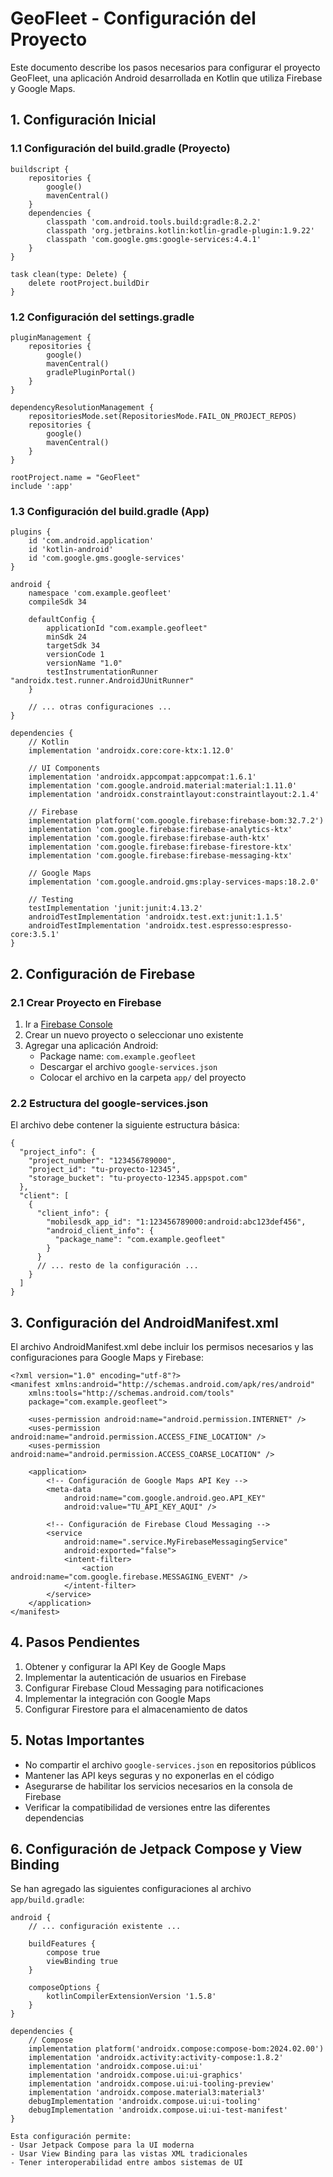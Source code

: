 # GeoFleet - Configuración del Proyecto

Este documento describe los pasos necesarios para configurar el proyecto GeoFleet, una aplicación Android desarrollada en Kotlin que utiliza Firebase y Google Maps.

## 1. Configuración Inicial

### 1.1 Configuración del build.gradle (Proyecto)

```
buildscript {
    repositories {
        google()
        mavenCentral()
    }
    dependencies {
        classpath 'com.android.tools.build:gradle:8.2.2'
        classpath 'org.jetbrains.kotlin:kotlin-gradle-plugin:1.9.22'
        classpath 'com.google.gms:google-services:4.4.1'
    }
}

task clean(type: Delete) {
    delete rootProject.buildDir
}
```

### 1.2 Configuración del settings.gradle

```
pluginManagement {
    repositories {
        google()
        mavenCentral()
        gradlePluginPortal()
    }
}

dependencyResolutionManagement {
    repositoriesMode.set(RepositoriesMode.FAIL_ON_PROJECT_REPOS)
    repositories {
        google()
        mavenCentral()
    }
}

rootProject.name = "GeoFleet"
include ':app'
```

### 1.3 Configuración del build.gradle (App)

```
plugins {
    id 'com.android.application'
    id 'kotlin-android'
    id 'com.google.gms.google-services'
}

android {
    namespace 'com.example.geofleet'
    compileSdk 34

    defaultConfig {
        applicationId "com.example.geofleet"
        minSdk 24
        targetSdk 34
        versionCode 1
        versionName "1.0"
        testInstrumentationRunner "androidx.test.runner.AndroidJUnitRunner"
    }

    // ... otras configuraciones ...
}

dependencies {
    // Kotlin
    implementation 'androidx.core:core-ktx:1.12.0'
    
    // UI Components
    implementation 'androidx.appcompat:appcompat:1.6.1'
    implementation 'com.google.android.material:material:1.11.0'
    implementation 'androidx.constraintlayout:constraintlayout:2.1.4'
    
    // Firebase
    implementation platform('com.google.firebase:firebase-bom:32.7.2')
    implementation 'com.google.firebase:firebase-analytics-ktx'
    implementation 'com.google.firebase:firebase-auth-ktx'
    implementation 'com.google.firebase:firebase-firestore-ktx'
    implementation 'com.google.firebase:firebase-messaging-ktx'
    
    // Google Maps
    implementation 'com.google.android.gms:play-services-maps:18.2.0'
    
    // Testing
    testImplementation 'junit:junit:4.13.2'
    androidTestImplementation 'androidx.test.ext:junit:1.1.5'
    androidTestImplementation 'androidx.test.espresso:espresso-core:3.5.1'
}
```

## 2. Configuración de Firebase

### 2.1 Crear Proyecto en Firebase
1. Ir a [Firebase Console](https://console.firebase.google.com)
2. Crear un nuevo proyecto o seleccionar uno existente
3. Agregar una aplicación Android:
   - Package name: `com.example.geofleet`
   - Descargar el archivo `google-services.json`
   - Colocar el archivo en la carpeta `app/` del proyecto

### 2.2 Estructura del google-services.json
El archivo debe contener la siguiente estructura básica:

```
{
  "project_info": {
    "project_number": "123456789000",
    "project_id": "tu-proyecto-12345",
    "storage_bucket": "tu-proyecto-12345.appspot.com"
  },
  "client": [
    {
      "client_info": {
        "mobilesdk_app_id": "1:123456789000:android:abc123def456",
        "android_client_info": {
          "package_name": "com.example.geofleet"
        }
      }
      // ... resto de la configuración ...
    }
  ]
}
```

## 3. Configuración del AndroidManifest.xml

El archivo AndroidManifest.xml debe incluir los permisos necesarios y las configuraciones para Google Maps y Firebase:

```
<?xml version="1.0" encoding="utf-8"?>
<manifest xmlns:android="http://schemas.android.com/apk/res/android"
    xmlns:tools="http://schemas.android.com/tools"
    package="com.example.geofleet">

    <uses-permission android:name="android.permission.INTERNET" />
    <uses-permission android:name="android.permission.ACCESS_FINE_LOCATION" />
    <uses-permission android:name="android.permission.ACCESS_COARSE_LOCATION" />

    <application>
        <!-- Configuración de Google Maps API Key -->
        <meta-data
            android:name="com.google.android.geo.API_KEY"
            android:value="TU_API_KEY_AQUI" />

        <!-- Configuración de Firebase Cloud Messaging -->
        <service
            android:name=".service.MyFirebaseMessagingService"
            android:exported="false">
            <intent-filter>
                <action android:name="com.google.firebase.MESSAGING_EVENT" />
            </intent-filter>
        </service>
    </application>
</manifest>
```

## 4. Pasos Pendientes

1. Obtener y configurar la API Key de Google Maps
2. Implementar la autenticación de usuarios en Firebase
3. Configurar Firebase Cloud Messaging para notificaciones
4. Implementar la integración con Google Maps
5. Configurar Firestore para el almacenamiento de datos

## 5. Notas Importantes

- No compartir el archivo `google-services.json` en repositorios públicos
- Mantener las API keys seguras y no exponerlas en el código
- Asegurarse de habilitar los servicios necesarios en la consola de Firebase
- Verificar la compatibilidad de versiones entre las diferentes dependencias

## 6. Configuración de Jetpack Compose y View Binding

Se han agregado las siguientes configuraciones al archivo `app/build.gradle`:

```
android {
    // ... configuración existente ...

    buildFeatures {
        compose true
        viewBinding true
    }

    composeOptions {
        kotlinCompilerExtensionVersion '1.5.8'
    }
}

dependencies {
    // Compose
    implementation platform('androidx.compose:compose-bom:2024.02.00')
    implementation 'androidx.activity:activity-compose:1.8.2'
    implementation 'androidx.compose.ui:ui'
    implementation 'androidx.compose.ui:ui-graphics'
    implementation 'androidx.compose.ui:ui-tooling-preview'
    implementation 'androidx.compose.material3:material3'
    debugImplementation 'androidx.compose.ui:ui-tooling'
    debugImplementation 'androidx.compose.ui:ui-test-manifest'
}

Esta configuración permite:
- Usar Jetpack Compose para la UI moderna
- Usar View Binding para las vistas XML tradicionales
- Tener interoperabilidad entre ambos sistemas de UI
